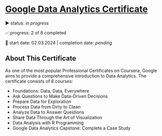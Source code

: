 # [Google Data Analytics Certificate](https://www.coursera.org/professional-certificates/google-data-analytics)

▶️ status: _in progress_

✅ progress: 2 of 8 completed

📆 start date: 02.03.2024 | completion date: _pending_


## About This Certificate
As one of the most popular Professional Certificates on Coursera, Google aims to provide a comprehensive introduction to Data Analytics. The certificate consists of 8 courses:
* Foundations: Data, Data, Everywhere
* Ask Questions to Make Data-Driven Decisions
* Prepare Data for Exploration 
* Process Data from Dirty to Clean
* Analyze Data to Answer Questions
* Share Data Through the Art of Visualization
* Data Analysis with R Programming
* Google Data Analytics Capstone: Complete a Case Study

